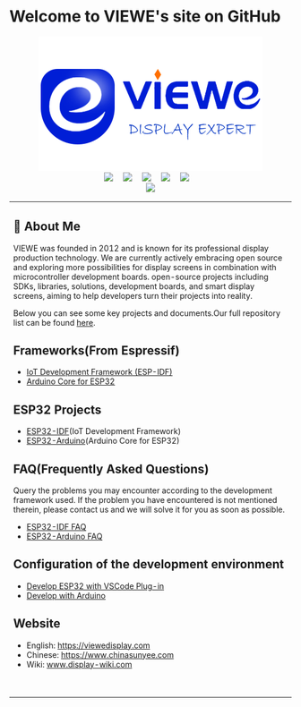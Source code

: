 # Welcome to VIEWE's site on GitHub
  <div align="center">
  <img src="https://github.com/VIEWESMART/image/blob/main/%E5%BE%AE%E4%BF%A1%E5%9B%BE%E7%89%87_20241130151601.png">
    <div>
    <a href="https://www.youtube.com/@viewedisplay"><img src="https://img.shields.io/badge/YouTube-油管-c32136" /></a>&emsp;
    <a href="https://www.facebook.com/people/Shenzhen-VIEWE-Technology-Co-Ltd/100082912943630/"><img src="https://img.shields.io/badge/Facebook-脸书-blue" /></a>&emsp;
    <a href="https://www.linkedin.com/company/viewe/posts/?feedView=all"><img src="https://img.shields.io/badge/Linkedin-领英-07c160" /></a>&emsp;
    <a href="https://space.bilibili.com/1545248509?spm_id_from=333.337.search-card.all.click"><img src="https://img.shields.io/badge/Bilibili-B站-ff69b4" /></a>&emsp;
       <a href="https://www.tiktok.com/@www.viewedisplay.com"><img src="https://img.shields.io/badge/TikTok-抖音-blue" /></a>&emsp;
  </div>
  <div>
    <a href="https://viewedisplay.com/">
      <img src="https://readme-typing-svg.demolab.com?font=Fira+Code&pause=1000&width=435&lines=Focusing on;IOT Smart GUI and display;touch total solutions&center=true&size=27" />
    </a>
  </div>

    
</div>

<table>  
<tr><td>

## 🤺 About Me
VIEWE was founded in 2012 and is known for its professional display production technology. We are currently actively embracing open source and exploring more possibilities for display screens in combination with microcontroller development boards. open-source projects including SDKs, libraries, solutions, development boards, and smart display screens, aiming to help developers turn their projects into reality.

Below you can see some key projects and documents.Our full repository list can be found [here](https://github.com/VIEWESMART?tab=repositories).
## Frameworks(From Espressif)
* [IoT Development Framework (ESP-IDF)](https://github.com/VIEWESMART/esp-idf)
* [Arduino Core for ESP32](https://github.com/VIEWESMART/arduino-esp32)
  
## ESP32 Projects
* [ESP32-IDF](https://github.com/VIEWESMART/ESP32-IDF)(IoT Development Framework)
* [ESP32-Arduino](https://github.com/VIEWESMART/ESP32-Arduino)(Arduino Core for ESP32)

## FAQ(Frequently Asked Questions)
Query the problems you may encounter according to the development framework used. If the problem you have encountered is not mentioned therein, please contact us and we will solve it for you as soon as possible.
* [ESP32-IDF FAQ](https://github.com/VIEWESMART/ESP32-IDF/tree/main)
* [ESP32-Arduino FAQ](https://github.com/VIEWESMART/ESP32-Arduino/blob/main/FAQ.md)

## Configuration of the development environment
* [Develop  ESP32 with VSCode Plug-in](https://github.com/VIEWESMART/ESP32-IDF/blob/main/docs/Develop%20with%20VSCode%20Plug-in.docx)
* [Develop with Arduino](https://github.com/VIEWESMART/ESP32-Arduino/blob/main/docs/Arduino%20develops%20the%20general%20environment%20configura.pdf)

## Website
* English: https://viewedisplay.com
* Chinese: https://www.chinasunyee.com
* Wiki: www.display-wiki.com
<tr><td>
  <table>
<!--
**VIEWESMART/VIEWESMART** is a ✨ _special_ ✨ repository because its `README.md` (this file) appears on your GitHub profile.

Here are some ideas to get you started:

- 🔭 I’m currently working on ...
- 🌱 I’m currently learning ...
- 👯 I’m looking to collaborate on ...
- 🤔 I’m looking for help with ...
- 💬 Ask me about ...
- 📫 How to reach me: ...
- 😄 Pronouns: ...
- ⚡ Fun fact: ...
-->
